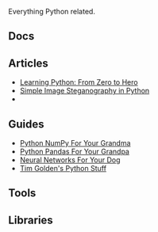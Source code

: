 Everything Python related.

## Docs

## Articles

- [Learning Python: From Zero to Hero](https://www.freecodecamp.org/news/learning-python-from-zero-to-hero-120ea540b567/?source=userActivityShare-29c79ce3735d-1549635772&_branch_match_id=700667334143811492)
- [Simple Image Steganography in Python](https://hackernoon.com/simple-image-steganography-in-python-18c7b534854f)
- 

## Guides

- [Python NumPy For Your Grandma](https://www.gormanalysis.com/blog/python-numpy-for-your-grandma-2-6-basic-math-on-arrays/)
- [Python Pandas For Your Grandpa](https://www.gormanalysis.com/blog/python-pandas-for-your-grandpa/)
- [Neural Networks For Your Dog](https://www.gormanalysis.com/blog/neural-networks-for-your-dog/)
- [Tim Golden's Python Stuff](http://timgolden.me.uk/python/)


## Tools

## Libraries

